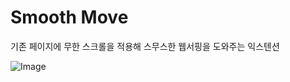 # Smooth Move

기존 페이지에 무한 스크롤을 적용해 스무스한 웹서핑을 도와주는 익스텐션

![Image](https://github.com/user-attachments/assets/e869e6b8-24c7-4cf9-b6ed-f886cdf0bcf7)
